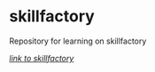 # skillfactory
Repository for learning on skillfactory

*[link to skillfactory](https://lms.skillfactory.ru)*
